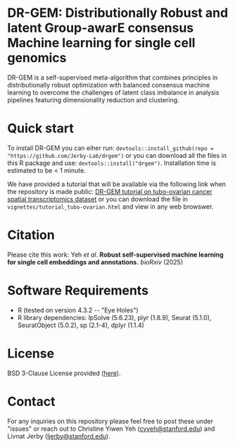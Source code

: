 # DR-GEM: Distributionally Robust and latent Group-awarE consensus Machine learning for single cell genomics

DR-GEM is a  self-supervised meta-algorithm that combines principles in distributionally robust optimization with balanced consensus machine learning to overcome the challenges of latent class imbalance in analysis pipelines featuring dimensionality reduction and clustering.

# **Quick start**

To install DR-GEM you can eiher run: 
`devtools::install_github(repo = "https://github.com/Jerby-Lab/drgem")` or you can download all the files in this R package and use: 
`devtools::install("drgem")`. Installation time is estimated to be < 1 minute.

We have provided a tutorial that will be available via the following link when the repository is made public:
[DR-GEM tutorial on tubo-ovarian cancer spatial transcriptomics dataset](https://htmlpreview.github.io/?https://github.com/Jerby-Lab/drgem/blob/main/vignettes/tutorial_tubo-ovarian.html) or you can download the file in `vignettes/tutorial_tubo-ovarian.html` and view in any web browswer. 

# **Citation**
Please cite this work: Yeh _et al_. **Robust self-supervised machine learning for single cell embeddings and annotations.** _bioRxiv_ (2025)

# **Software Requirements**

* R (tested on version 4.3.2 -- "Eye Holes")
* R library dependencies: lpSolve (5.6.23), plyr (1.8.9), Seurat (5.1.0), SeuratObject (5.0.2), sp (2.1-4), dplyr (1.1.4)
  
# **License** 

BSD 3-Clause License provided ([here](https://github.com/Jerby-Lab/drgem/blob/main/LICENSE)).

# **Contact**

For any inquiries on this repository please feel free to post these under "issues" or reach out to Christine Yiwen Yeh ([cyyeh@stanford.edu](cyyeh@stanford.edu)) and Livnat Jerby ([ljerby@stanford.edu](ljerby@stanford.edu)).
